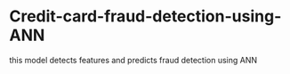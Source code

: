# Credit-card-fraud-detection-using-ANN
this model detects features and predicts fraud detection using ANN 
